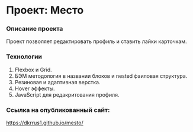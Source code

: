 # Проект: Место

### Описание проекта

Проект позволяет редактировать профиль и ставить лайки карточкам.

### Технологии

1. Flexbox и Grid.
2. БЭМ методология в названии блоков и nested фаиловая структура.
3. Резиновая и адаптивная верстка.
4. Hover эффекты.
5. JavaScript для редакритования профиля.

### Ссылка на опубликованный сайт:

https://dkrrus1.github.io/mesto/
